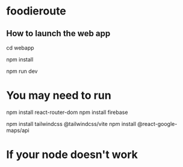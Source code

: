 # foodieroute




## How to launch the web app

  cd webapp
  
  npm install
  
  npm run dev

# You may need to run 
npm install react-router-dom
npm install firebase

npm install tailwindcss @tailwindcss/vite
npm install @react-google-maps/api

# If your node doesn't work


